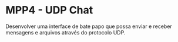 # MPP4 - UDP Chat
Desenvolver uma interface de bate papo que possa enviar e receber mensagens e arquivos através do protocolo UDP.
